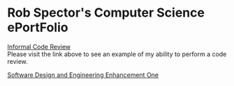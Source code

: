 
# Rob Spector's Computer Science ePortFolio



[Informal Code Review](https://youtu.be/li7Q43BDnsc)
<br>
Please visit the link above to see an example of my ability to perform a code review.
<br>


[Software Design and Engineering Enhancement One](https://rspector1974.github.io/ePortFolio/enhancement_1)
